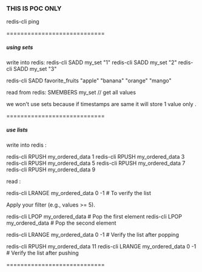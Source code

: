 ### THIS IS POC ONLY

redis-cli ping

============================

##### using sets

write into redis:
redis-cli SADD my_set "1"
redis-cli SADD my_set "2"
redis-cli SADD my_set "3"

redis-cli SADD favorite_fruits "apple" "banana" "orange" "mango"

read from redis:
SMEMBERS my_set // get all values

we won't use sets because if timestamps are same it will store 1 value only .

============================

##### use lists

write into redis :

redis-cli RPUSH my_ordered_data 1
redis-cli RPUSH my_ordered_data 3
redis-cli RPUSH my_ordered_data 5
redis-cli RPUSH my_ordered_data 7
redis-cli RPUSH my_ordered_data 9

read :

redis-cli LRANGE my_ordered_data 0 -1 # To verify the list

Apply your filter (e.g., values >= 5).

redis-cli LPOP my_ordered_data # Pop the first element
redis-cli LPOP my_ordered_data # Pop the second element

redis-cli LRANGE my_ordered_data 0 -1 # Verify the list after popping

redis-cli RPUSH my_ordered_data 11
redis-cli LRANGE my_ordered_data 0 -1 # Verify the list after pushing

============================
